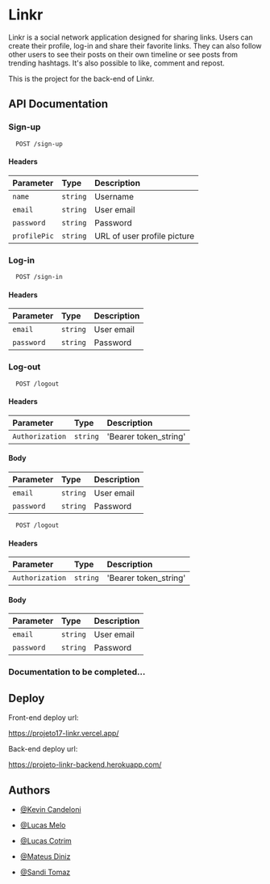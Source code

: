 # Linkr

Linkr is a social network application designed for sharing links.
Users can create their profile, log-in and share their favorite links.
They can also follow other users to see their posts on their own timeline or see posts from trending hashtags.
It's also possible to like, comment and repost.

This is the project for the back-end of Linkr.


## API Documentation

### Sign-up
```
  POST /sign-up
```
#### Headers
| Parameter   | Type       | Description                           |
| :---------- | :--------- | :---------------------------------- |
| `name` | `string` | Username |
| `email` | `string` | User email |
| `password` | `string` | Password |
| `profilePic` | `string` | URL of user profile picture |



### Log-in
```
  POST /sign-in
```
#### Headers
| Parameter   | Type       | Description                           |
| :---------- | :--------- | :---------------------------------- |
| `email` | `string` | User email |
| `password` | `string` | Password |



### Log-out
```
  POST /logout
```
#### Headers
| Parameter   | Type       | Description                           |
| :---------- | :--------- | :---------------------------------- |
| `Authorization` | `string` | 'Bearer token_string' |

#### Body
| Parameter   | Type       | Description                           |
| :---------- | :--------- | :---------------------------------- |
| `email` | `string` | User email |
| `password` | `string` | Password |



```
  POST /logout
```
#### Headers
| Parameter   | Type       | Description                           |
| :---------- | :--------- | :---------------------------------- |
| `Authorization` | `string` | 'Bearer token_string' |

#### Body
| Parameter   | Type       | Description                           |
| :---------- | :--------- | :---------------------------------- |
| `email` | `string` | User email |
| `password` | `string` | Password |




### Documentation to be completed...



## Deploy

Front-end deploy url:

  https://projeto17-linkr.vercel.app/
  
Back-end deploy url:
 
  https://projeto-linkr-backend.herokuapp.com/

  
## Authors

- [@Kevin Candeloni](https://github.com/kcandeloni)

- [@Lucas Melo](https://github.com/Lucas-Melo0)

- [@Lucas Cotrim](https://github.com/LucasPCotrim)

- [@Mateus Diniz](https://github.com/MateusDiniz9)

- [@Sandi Tomaz](https://github.com/sanditomaz)
